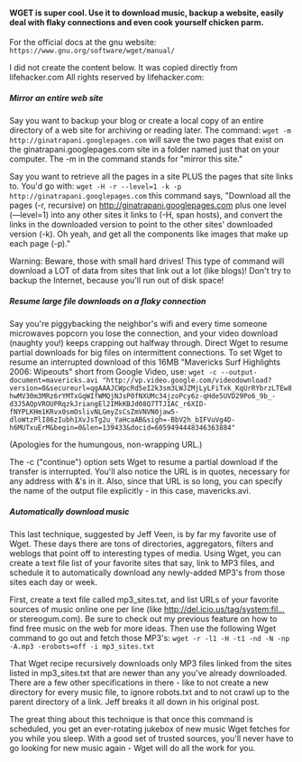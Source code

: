 #### WGET is super cool. Use it to download music, backup a website, easily deal with flaky connections and even cook yourself chicken parm.
For the official docs at the gnu website: `https://www.gnu.org/software/wget/manual/`

I did not create the content below. It was copied directly from lifehacker.com All rights reserved by lifehacker.com:
##### Mirror an entire web site
Say you want to backup your blog or create a local copy of an entire directory of a web site for archiving or reading later. The command: `wget -m http://ginatrapani.googlepages.com` will save the two pages that exist on the ginatrapani.googlepages.com site in a folder named just that on your computer. The -m in the command stands for "mirror this site."

Say you want to retrieve all the pages in a site PLUS the pages that site links to. You'd go with: `wget -H -r --level=1 -k -p http://ginatrapani.googlepages.com` this command says, "Download all the pages (-r, recursive) on http://ginatrapani.googlepages.com plus one level (—level=1) into any other sites it links to (-H, span hosts), and convert the links in the downloaded version to point to the other sites' downloaded version (-k). Oh yeah, and get all the components like images that make up each page (-p)."

Warning: Beware, those with small hard drives! This type of command will download a LOT of data from sites that link out a lot (like blogs)! Don't try to backup the Internet, because you'll run out of disk space!

##### Resume large file downloads on a flaky connection
Say you're piggybacking the neighbor's wifi and every time someone microwaves popcorn you lose the connection, and your video download (naughty you!) keeps crapping out halfway through. Direct Wget to resume partial downloads for big files on intermittent connections.
To set Wget to resume an interrupted download of this 16MB "Mavericks Surf Highlights 2006: Wipeouts" short from Google Video, use: `wget -c --output-document=mavericks.avi "http://vp.video.google.com/videodownload?version=0&secureurl=qgAAAJCWpcRd5eI2k3sm3LWJZMjLyLFiTxk_KqUrRYbrzLTEw8hwMV30m3MRz6rYMTxGqWIfWMQjNJsP0fNXUMc34jzoPcy6z-qHde5UVD29Po6_9b_-d3J5AQpVROUPRqzkJriangEl2IMkKBJd08Q7TTJIAC_r6XID-fNYPLKHm1KRvx0smOslivNLGmyZsCsZmVNVN0jaw5-dloWtzPlI86zIubh1XvJsTg2u_YaHcaAB&sigh=-BbV2h_bIFVuVg4D-h6MUTxuErM&begin=0&len=139433&docid=6059494448346363884"`

(Apologies for the humungous, non-wrapping URL.)

The -c ("continue") option sets Wget to resume a partial download if the transfer is interrupted. You'll also notice the URL is in quotes, necessary for any address with &'s in it. Also, since that URL is so long, you can specify the name of the output file explicitly - in this case, mavericks.avi.


##### Automatically download music
This last technique, suggested by Jeff Veen, is by far my favorite use of Wget. These days there are tons of directories, aggregators, filters and weblogs that point off to interesting types of media. Using Wget, you can create a text file list of your favorite sites that say, link to MP3 files, and schedule it to automatically download any newly-added MP3's from those sites each day or week.

First, create a text file called mp3_sites.txt, and list URLs of your favorite sources of music online one per line (like http://del.icio.us/tag/system:fil… or stereogum.com). Be sure to check out my previous feature on how to find free music on the web for more ideas.
Then use the following Wget command to go out and fetch those MP3's: `wget -r -l1 -H -t1 -nd -N -np -A.mp3 -erobots=off -i mp3_sites.txt`

That Wget recipe recursively downloads only MP3 files linked from the sites listed in mp3_sites.txt that are newer than any you've already downloaded. There are a few other specifications in there - like to not create a new directory for every music file, to ignore robots.txt and to not crawl up to the parent directory of a link. Jeff breaks it all down in his original post.

The great thing about this technique is that once this command is scheduled, you get an ever-rotating jukebox of new music Wget fetches for you while you sleep. With a good set of trusted sources, you'll never have to go looking for new music again - Wget will do all the work for you.
